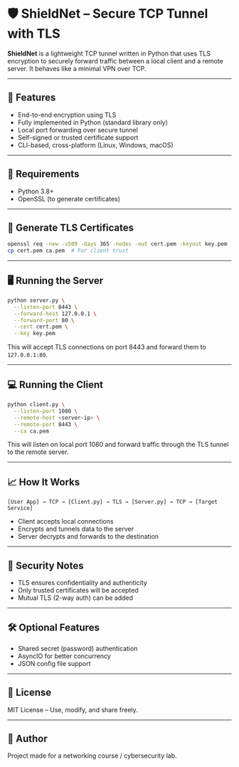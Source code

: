 # 🛡️ ShieldNet – Secure TCP Tunnel with TLS

**ShieldNet** is a lightweight TCP tunnel written in Python that uses TLS encryption to securely forward traffic between a local client and a remote server. It behaves like a minimal VPN over TCP.

---

## 🚀 Features

- End-to-end encryption using TLS
- Fully implemented in Python (standard library only)
- Local port forwarding over secure tunnel
- Self-signed or trusted certificate support
- CLI-based, cross-platform (Linux, Windows, macOS)

---

## 🧰 Requirements

- Python 3.8+
- OpenSSL (to generate certificates)

---

## 🔑 Generate TLS Certificates

```bash
openssl req -new -x509 -days 365 -nodes -out cert.pem -keyout key.pem
cp cert.pem ca.pem  # For client trust
```

---

## 🖥️ Running the Server

```bash
python server.py \
  --listen-port 8443 \
  --forward-host 127.0.0.1 \
  --forward-port 80 \
  --cert cert.pem \
  --key key.pem
```

This will accept TLS connections on port 8443 and forward them to `127.0.0.1:80`.

---

## 💻 Running the Client

```bash
python client.py \
  --listen-port 1080 \
  --remote-host <server-ip> \
  --remote-port 8443 \
  --ca ca.pem
```

This will listen on local port 1080 and forward traffic through the TLS tunnel to the remote server.

---

## 📈 How It Works

```
[User App] → TCP → [Client.py] → TLS → [Server.py] → TCP → [Target Service]
```

* Client accepts local connections
* Encrypts and tunnels data to the server
* Server decrypts and forwards to the destination

---

## 🔐 Security Notes

* TLS ensures confidentiality and authenticity
* Only trusted certificates will be accepted
* Mutual TLS (2-way auth) can be added

---

## 🛠️ Optional Features

* Shared secret (password) authentication
* AsyncIO for better concurrency
* JSON config file support

---

## 📄 License

MIT License – Use, modify, and share freely.

---

## 👤 Author

Project made for a networking course / cybersecurity lab.
